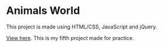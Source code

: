 # Animals World

This project is made using HTML/CSS, JavaScript and jQuery.

[View here](https://codija.github.io/animals/).
This is my fifth project made for practice.

